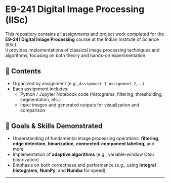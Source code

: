 # E9-241 Digital Image Processing (IISc)

This repository contains all assignments and project work completed for the **E9-241 Digital Image Processing** course at the Indian Institute of Science (IISc).  
It provides implementations of classical image processing techniques and algorithms, focusing on both theory and hands-on experimentation.

## 📂 Contents
- Organized by assignment (e.g., `Assignment_1`, `Assignment_2`, …)
- Each assignment includes:
  - Python / Jupyter Notebook code (histograms, filtering, thresholding, segmentation, etc.)
  - Input images and generated outputs for visualization and comparison

## 🎯 Goals & Skills Demonstrated
- Understanding of fundamental image processing operations: **filtering**, **edge detection**, **binarization**, **connected-component labeling**, and more
- Implementation of **adaptive algorithms** (e.g., variable-window Otsu binarization)
- Emphasis on both correctness and performance (e.g., using **integral histograms**, **NumPy**, and **Numba** for speed)

---
